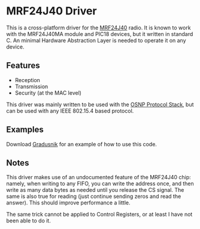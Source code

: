 MRF24J40 Driver
============

This is a cross-platform driver for the [MRF24J40](http://www.microchip.com/wwwproducts/Devices.aspx?product=MRF24J40) radio. It is known to work with the MRF24J40MA module and PIC18 devices, but it written in standard C. An minimal Hardware Abstraction Layer is needed to operate it on any device.

## Features

* Reception 
* Transmission
* Security (at the MAC level)

This driver was mainly written to be used with the [OSNP Protocol Stack](https://github.com/briksoftware/osnp), but can be used with any IEEE 802.15.4 based protocol.

## Examples

Download [Gradusnik](https://github.com/briksoftware/mrf24j40) for an example of how to use this code.

## Notes

This driver makes use of an undocumented feature of the MRF24J40 chip: namely, when writing to any FIFO, you can write the address once, and then write as many data bytes as needed until you release the CS signal. The same is also true for reading (just continue sending zeros and read the answer). This should improve performance a little.

The same trick cannot be applied to Control Registers, or at least I have not been able to do it.

